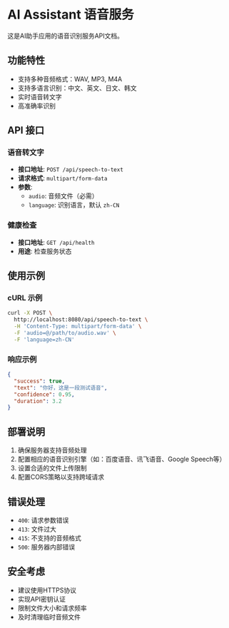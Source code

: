 # AI Assistant 语音服务

这是AI助手应用的语音识别服务API文档。

## 功能特性

- 支持多种音频格式：WAV, MP3, M4A
- 支持多语言识别：中文、英文、日文、韩文
- 实时语音转文字
- 高准确率识别

## API 接口

### 语音转文字
- **接口地址**: `POST /api/speech-to-text`
- **请求格式**: `multipart/form-data`
- **参数**:
  - `audio`: 音频文件（必需）
  - `language`: 识别语言，默认 `zh-CN`

### 健康检查
- **接口地址**: `GET /api/health`
- **用途**: 检查服务状态

## 使用示例

### cURL 示例
```bash
curl -X POST \
  http://localhost:8080/api/speech-to-text \
  -H 'Content-Type: multipart/form-data' \
  -F 'audio=@/path/to/audio.wav' \
  -F 'language=zh-CN'
```

### 响应示例
```json
{
  "success": true,
  "text": "你好，这是一段测试语音",
  "confidence": 0.95,
  "duration": 3.2
}
```

## 部署说明

1. 确保服务器支持音频处理
2. 配置相应的语音识别引擎（如：百度语音、讯飞语音、Google Speech等）
3. 设置合适的文件上传限制
4. 配置CORS策略以支持跨域请求

## 错误处理

- `400`: 请求参数错误
- `413`: 文件过大
- `415`: 不支持的音频格式
- `500`: 服务器内部错误

## 安全考虑

- 建议使用HTTPS协议
- 实现API密钥认证
- 限制文件大小和请求频率
- 及时清理临时音频文件